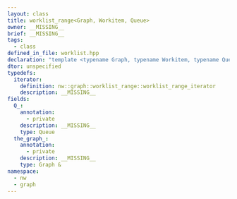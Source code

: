 ```yaml
---
layout: class
title: worklist_range<Graph, Workitem, Queue>
owner: __MISSING__
brief: __MISSING__
tags:
  - class
defined_in_file: worklist.hpp
declaration: "template <typename Graph, typename Workitem, typename Queue>\nclass nw::graph::worklist_range;"
dtor: unspecified
typedefs:
  iterator:
    definition: nw::graph::worklist_range::worklist_range_iterator
    description: __MISSING__
fields:
  Q_:
    annotation:
      - private
    description: __MISSING__
    type: Queue
  the_graph_:
    annotation:
      - private
    description: __MISSING__
    type: Graph &
namespace:
  - nw
  - graph
---
```

